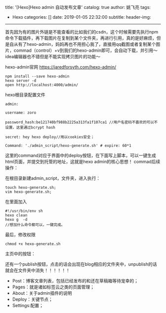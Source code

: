title: '[Hexo]Hexo admin 自动发布文章'
catalog: true
author: 姚飞亮
tags:
  - Hexo
categories: []
date: 2019-01-05 22:32:00
subtitle:
header-img:
---
首先因为有的图片外链是不能查看的比如我们的csdn，这个时候需要先执行npm命令下载插件，再下载图片在复制到某个文件夹，再进行引用，真的是好麻烦，但是自从有了hexo-admin，妈妈再也不用担心我了，直接用qq截图或者复制某个图片，commad（control）+v到我们的hexo-admin即可，会自动下载，并引用～idea编辑器也不错但是不能实现拷贝图片的功能～

hexo-admin官网
https://jaredforsyth.com/hexo-admin/

```
npm install --save hexo-admin
hexo server -d
open http://localhost:4000/admin/
```



hexo根目录配置文件

```
admin:

username: zoro

password_hash:be121740bf988b2225a313fa1f107ca1 //用户名密码不喜欢的可以不设置，这里通过bcrypt hash

secret: hey hexo deploy//用以cookies安全；

Command: './admin_script/hexo-generate.sh' # expire: 60*1
```

这里的command对应于界面中的deploy按钮，在下面写上脚本，可以一键生成html页面，并提交到托管的地址，这就是hexo admin的核心思想！
commad后续操作：

在根目录新建admin_script，文件夹，进入执行：

```
touch hexo-generate.sh;
vim hexo-generate.sh;
```


在里面加入

```
#!/usr/bin/env sh
hexo clean
hexo g  -d
//想加什么命令都可以，一键完成。
```


最后，修改权限

```
chmod +x hexo-generate.sh
```



主页中的按钮：

还有一个publish按钮，点击的话会出现在blog相应的文件夹中，unpublish的话就会在文件夹中消失！！！！！！

 - Post：博客文章列表，包括已经发布的和还在草稿箱等待宠幸的；
 - Pages：就是诸如标签云之类的页面管理；
 - About：关于admin插件的说明
 - Deploy：关键节点；
 - Settings:配置；


